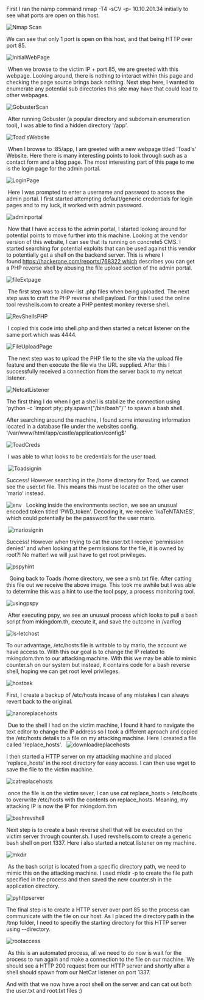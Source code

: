 First I ran the namp command nmap -T4 -sCV -p- 10.10.201.34 initially to see what ports are open on this host.

![Nmap Scan](Images/mKingdom/nmapscan.png)

We can see that only 1 port is open on this host, and that being HTTP over port 85.

![InitialWebPage](Images/mKingdom/bowserwebpage.png)

 When we browse to the victim IP + port 85, we are greeted with this webpage. Looking around, there is nothing to interact within this page and checking the page source brings back nothing.
Next step here, I wanted to enumerate any potential sub directories this site may have that could lead to other webpages.

![GobusterScan](Images/mKingdom/gobuster.png)

 After running Gobuster (a popular directory and subdomain enumeration tool), I was able to find a hidden directory '/app'.

![Toad'sWebsite](Images/mKingdom/toadswebsite.png)

 When I browse to <victimIP>:85/app, I am greeted with a new webpage titled 'Toad's' Website. Here there is many interesting points to look through such as a contact form and a blog page. The most interesting part of this page to me is the login page for the admin portal.

![LoginPage](Images/mKingdom/loginpage.png)

 Here I was prompted to enter a username and password to access the admin portal. I first started attempting default/generic credentials for login pages and to my luck, it worked with admin:password.

 ![adminportal](Images/mKingdom/adminportal.png)

 Now that I have access to the admin portal, I started looking around for potential points to move further into this machine. Looking at the vendor version of this website, I can see that its running on concrete5 CMS.
I started searching for potential exploits that can be used against this vendor to potentially get a shell on the backend server. This is where I found https://hackerone.com/reports/768322 which describes you can get a PHP reverse shell by abusing the file upload section of the admin portal.

![fileExtpage](Images/mKingdom/fileext.png)

 The first step was to allow-list .php files when being uploaded. The next step was to craft the PHP reverse shell payload. For this I used the online tool revshells.com to create a PHP pentest monkey reverse shell. 

 ![RevShellsPHP](Images/mKingdom/phprevshell.png)

 I copied this code into shell.php and then started a netcat listener on the same port which was 4444.

 ![FileUploadPage](Images/mKingdom/fileupload.png)

 The next step was to upload the PHP file to the site via the upload file feature and then execute the file via the URL supplied. After this I successfully received a connection from the server back to my netcat listener.

![NetcatListener](Images/mKingdom/nc4444.png)
 

The first thing I do when I get a shell is stabilize the connection using 'python -c 'import pty; pty.spawn("/bin/bash")'' to spawn a bash shell.

After searching around the machine, I found some interesting information located in a database file under the websites config. '/var/www/html/app/castle/application/config$'

![ToadCreds](Images/mKingdom/toadcred.png)

 I was able to what looks to be credentials for the user toad.

 ![Toadsignin](Images/mKingdom/toadsignin.png)

Success!
However searching in the /home directory for Toad, we cannot see the user.txt file. This means this must be located on the other user 'mario' instead. 

![env](Images/mKingdom/pwdtoken.png)
 
Looking inside the environments section, we see an unusual encoded token titled 'PWD_token'. Decoding it, we receive 'ikaTeNTANtES', which could potentially be the password for the user mario.

 ![mariosignin](Images/mKingdom/mariosignin.png)

Success!
However when trying to cat the user.txt I receive 'permission denied' and when looking at the permissions for the file, it is owned by root?!
No matter! we will just have to get root privileges.

![pspyhint](Images/mKingdom/pspyhint.png)

 
Going back to Toads /home directory, we see a smb.txt file. After catting this file out we receive the above image. This took me awhile but I was able to determine this was a hint to use the tool pspy, a process monitoring tool.

![usingpspy](Images/mKingdom/suscronjob.png)

 After executing pspy, we see an unusual process which looks to pull a bash script from mkingdom.th, execute it, and save the outcome in /var/log

![ls-letchost](Images/mKingdom/ls-lhosts.png)

To our advantage, /etc/hosts file is writable to by mario, the account we have access to. With this our goal is to change the IP related to mkingdom.thm to our attacking machine. With this we may be able to mimic counter.sh on our system but instead, it contains code for a bash reverse shell, hoping we can get root level privileges.

![hostbak](Images/mKingdom/hostsbak.png)

First, I create a backup of /etc/hosts incase of any mistakes I can always revert back to the original. 

![nanoreplacehosts](Images/mKingdom/nanoreplacehosts.png)

 Due to the shell I had on the victim machine, I found it hard to navigate the text editor to change the IP address so I took a different aproach and copied the /etc/hosts details to a file on my attacking machine. Here I created a file called 'replace_hosts'.
 
![downloadreplacehosts](Images/mKingdom/downloadreplacehosts.png)


I then started a HTTP server on my attacking machine and placed 'replace_hosts' in the root directory for easy access. I can then use wget to save the file to the victim machine.

![catreplacehosts](Images/mKingdom/catreplacehosts.png)

 once the file is on the victim sever, I can use cat replace_hosts > /etc/hosts to overwrite /etc/hosts with the contents on replace_hosts. Meaning, my attacking IP is now the IP for mkingdom.thm

![bashrevshell](Images/mKingdom/bashrevshell.png)

Next step is to create a bash reverse shell that will be executed on the victim server through counter.sh. I used revshells.com to create a generic bash shell on port 1337. Here i also started a netcat listener on my machine. 

![mkdir](Images/mKingdom/mkdir-p.png)

 As the bash script is located from a specific directory path, we need to mimic this on the attacking machine. I used mkdir -p to create the file path specified in the process and then saved the new counter.sh in the application directory.

![pyhttpserver](Images/mKingdom/pyhttpserver.png)


The final step is to create a HTTP server over port 85 so the process can communicate with the file on our host. As I placed the directory path in the /tmp folder, I need to specifiy the starting directory for this HTTP server using --directory.

![rootaccess](Images/mKingdom/rootproof.png)

 As this is an automated process, all we need to do now is wait for the process to run again and make a connection to the file on our machine. We should see a HTTP 200 request from our HTTP server and shortly after a shell should spawn from our NetCat listener on port 1337.

And with that we now have a root shell on the server and can cat out both the user.txt and root.txt files :)
